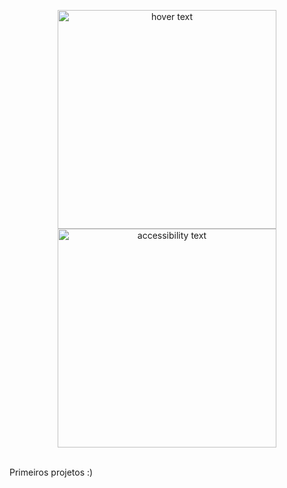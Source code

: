 <p align="center">
  <img src="https://github.com/vtdotsec/primeirosprojetos/tree/main/docs/python-logo.png" width="350" title="hover text">
  <img src="https://github.com/vtdotsec/primeirosprojetos/tree/main/docs/python-logo.png" width="350" alt="accessibility text">
</p>
<br>
Primeiros projetos :)
